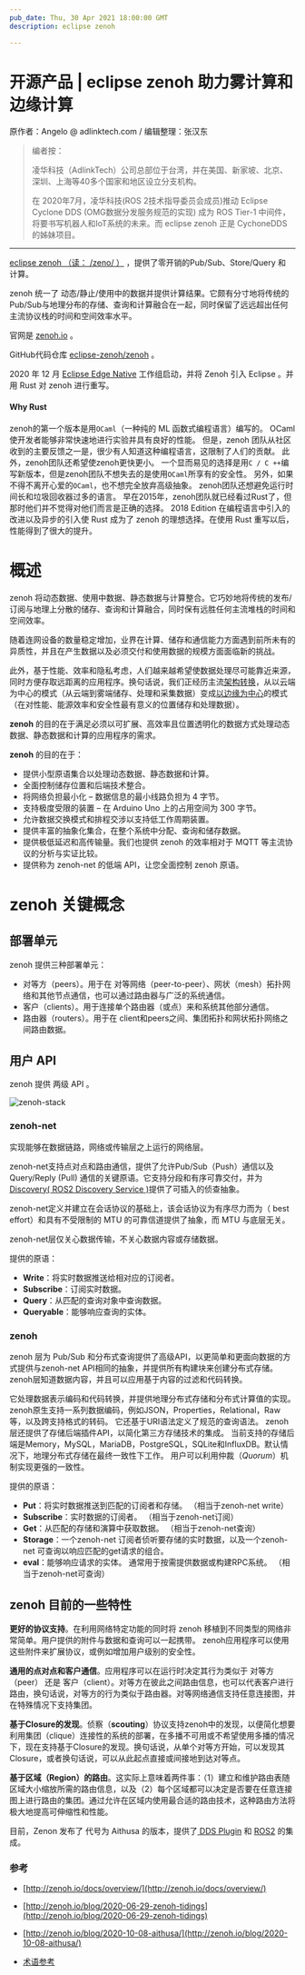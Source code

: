 ```yaml
---
pub_date: Thu, 30 Apr 2021 18:00:00 GMT
description: eclipse zenoh

---
```


# 开源产品 | eclipse zenoh 助力雾计算和边缘计算

原作者：Angelo @ adlinktech.com  / 编辑整理：张汉东

> 编者按：
>
> 凌华科技（AdlinkTech）公司总部位于台湾，并在美国、新家坡、北京、深圳、上海等40多个国家和地区设立分支机构。
> 
> 在 2020年7月，凌华科技(ROS 2技术指导委员会成员)推动 Eclipse Cyclone DDS (OMG数据分发服务规范的实现) 成为 ROS Tier-1  中间件，将要书写机器人和IoT系统的未来。而 eclipse zenoh 正是 CychoneDDS 的姊妹项目。

---

[eclipse zenoh （读： /zeno/ ）](https://projects.eclipse.org/proposals/eclipse-zenoh) ，提供了零开销的Pub/Sub、Store/Query 和 计算。

zenoh 统一了 动态/静止/使用中的数据并提供计算结果。它颇有分寸地将传统的Pub/Sub与地理分布的存储、查询和计算融合在一起，同时保留了远远超出任何主流协议栈的时间和空间效率水平。

官网是 [zenoh.io](http://zenoh.io/) 。

GitHub代码仓库 [eclipse-zenoh/zenoh](https://github.com/eclipse-zenoh/zenoh) 。

2020 年 12 月 [Eclipse Edge Native](https://edgenative.eclipse.org/) 工作组启动，并将 Zenoh 引入 Eclipse 。并用 Rust 对 zenoh 进行重写。

#### Why Rust

zenoh的第一个版本是用`OCaml`（一种纯的 ML 函数式编程语言）编写的。 OCaml 使开发者能够非常快速地进行实验并具有良好的性能。 但是，zenoh 团队从社区收到的主要反馈之一是，很少有人知道这种编程语言，这限制了人们的贡献。 此外，zenoh团队还希望使zenoh更快更小。 一个显而易见的选择是用`C / C ++`编写新版本，但是zenoh团队不想失去的是使用`OCaml`所享有的安全性。 另外，如果不得不离开心爱的`OCaml`，也不想完全放弃高级抽象。 zenoh团队还想避免运行时间长和垃圾回收器过多的语言。 早在2015年，zenoh团队就已经看过Rust了，但那时他们并不觉得对他们而言是正确的选择。 2018 Edition 在编程语言中引入的改进以及异步的引入使 Rust 成为了 zenoh 的理想选择。在使用 Rust 重写以后，性能得到了很大的提升。


# 概述


zenoh 将动态数据、使用中数据、静态数据与计算整合。它巧妙地将传统的发布/订阅与地理上分散的储存、查询和计算融合，同时保有远胜任何主流堆栈的时间和空间效率。

随着连网设备的数量稳定增加，业界在计算、储存和通信能力方面遇到前所未有的异质性，并且在产生数据以及必须交付和使用数据的规模方面面临新的挑战。

此外，基于性能、效率和隐私考虑，人们越来越希望使数据处理尽可能靠近来源，同时方便存取远距离的应用程序。换句话说，我们正经历主流[架构转换](https://perspectives.tech/2019/12/10/architectural-liberum-arbitrium/)，从以云端为中心的模式（从云端到雾端储存、处理和采集数据）变成[以边缘为中心](https://edgenative.eclipse.org/)的模式（在对性能、能源效率和安全性最有意义的位置储存和处理数据）。

**zenoh** 的目的在于满足必须以可扩展、高效率且位置透明化的数据方式处理动态数据、静态数据和计算的应用程序的需求。



**zenoh** 的目的在于：

- 提供小型原语集合以处理动态数据、静态数据和计算。
- 全面控制储存位置和后端技术整合。
- 将网络负担最小化 – 数据信息的最小线路负担为 4 字节。
- 支持极度受限的装置 – 在 Arduino Uno 上的占用空间为 300 字节。
- 允许数据交换模式和排程交涉以支持低工作周期装置。
- 提供丰富的抽象化集合，在整个系统中分配、查询和储存数据。
- 提供极低延迟和高传输量。我们也提供 zenoh 的效率相对于 MQTT 等主流协议的分析与实证比较。
- 提供称为 zenoh-net 的低端 API，让您全面控制 zenoh 原语。


# zenoh 关键概念

## 部署单元

zenoh 提供三种部署单元：

- 对等方（peers）。用于在 对等网络（peer-to-peer）、网状（mesh）拓扑网络和其他节点通信，也可以通过路由器与广泛的系统通信。
- 客户（clients）。用于连接单个路由器（或点）来和系统其他部分通信。
- 路由器（routers）。用于在 client和peers之间、集团拓扑和网状拓扑网络之间路由数据。

## 用户 API

zenoh 提供 两级 API 。

![zenoh-stack](./image/zenoh/zenoh-stack.png)

### zenoh-net

实现能够在数据链路，网络或传输层之上运行的网络层。

zenoh-net支持点对点和路由通信，提供了允许Pub/Sub（Push）通信以及 Query/Reply (Pull) 通信的关键原语。它支持分段和有序可靠交付，并为 [Discovery( ROS2 Discovery Service )](https://docs.ros.org/en/foxy/Tutorials/Discovery-Server/Discovery-Server.html)提供了可插入的侦查抽象。

 zenoh-net定义并建立在会话协议的基础上，该会话协议为有序尽力而为（ best effort）和具有不受限制的 MTU 的可靠信道提供了抽象，而 MTU 与底层无关。

zenoh-net层仅关心数据传输，不关心数据内容或存储数据。

提供的原语：

- **Write**：将实时数据推送给相对应的订阅者。
- **Subscribe**：订阅实时数据。
- **Query**：从匹配的查询对象中查询数据。
- **Queryable**：能够响应查询的实体。

### zenoh

zenoh 层为 Pub/Sub 和分布式查询提供了高级API，以更简单和更面向数据的方式提供与zenoh-net API相同的抽象，并提供所有构建块来创建分布式存储。 zenoh层知道数据内容，并且可以应用基于内容的过滤和代码转换。

它处理数据表示编码和代码转换，并提供地理分布式存储和分布式计算值的实现。 zenoh原生支持一系列数据编码，例如JSON，Properties，Relational，Raw等，以及跨支持格式的转码。 它还基于URI语法定义了规范的查询语法。 zenoh层还提供了存储后端插件API，以简化第三方存储技术的集成。 当前支持的存储后端是Memory，MySQL，MariaDB，PostgreSQL，SQLite和InfluxDB。默认情况下，地理分布式存储在最终一致性下工作。 用户可以利用仲裁（*Quorum*）机制实现更强的一致性。



提供的原语：

- **Put**：将实时数据推送到匹配的订阅者和存储。 （相当于zenoh-net write）
- **Subscribe**：实时数据的订阅者。 （相当于zenoh-net订阅）
- **Get**：从匹配的存储和演算中获取数据。 （相当于zenoh-net查询）
- **Storage**：一个zenoh-net 订阅者侦听要存储的实时数据，以及一个zenoh-net 可查询以响应匹配的get请求的组合。
- **eval**：能够响应请求的实体。 通常用于按需提供数据或构建RPC系统。 （相当于zenoh-net可查询）



## zenoh 目前的一些特性



**更好的协议支持**。在利用网络特定功能的同时将 zenoh 移植到不同类型的网络非常简单。用户提供的附件与数据和查询可以一起携带。 zenoh应用程序可以使用这些附件来扩展协议，或例如增加用户级别的安全性。

**通用的点对点和客户通信**。应用程序可以在运行时决定其行为类似于 对等方（peer） 还是 客户（client）。对等方在彼此之间路由信息，也可以代表客户进行路由，换句话说，对等方的行为类似于路由器。对等网络通信支持任意连接图，并在特殊情况下支持集团。

**基于Closure的发现**。侦察（**scouting**）协议支持zenoh中的发现，以便简化想要利用集团（clique）连接性的系统的部署，在多播不可用或不希望使用多播的情况下，现在支持基于Closure的发现。换句话说，从单个对等方开始，可以发现其 Closure，或者换句话说，可以从此起点直接或间接地到达对等点。

**基于区域（Region）的路由**。这实际上意味着两件事：（1）建立和维护路由表随区域大小缩放所需的路由信息，以及（2）每个区域都可以决定是否要在任意连接图上进行路由的集团。通过允许在区域内使用最合适的路由技术，这种路由方法将极大地提高可伸缩性和性能。

目前，Zenon 发布了 代号为 Aithusa 的版本，提供了[ DDS Plugin](https://github.com/eclipse-zenoh/zenoh-plugin-dds) 和 [ROS2](https://docs.ros.org/en/foxy/index.html) 的集成。



### 参考

- [http://zenoh.io/docs/overview/](http://zenoh.io/docs/overview/)
- [http://zenoh.io/blog/2020-06-29-zenoh-tidings](http://zenoh.io/blog/2020-06-29-zenoh-tidings)
- [http://zenoh.io/blog/2020-10-08-aithusa/](http://zenoh.io/blog/2020-10-08-aithusa/)

- [术语参考](https://support.huawei.com/view/contentview!getFileStream.action?mid=SUPE_DOC&viewNid=EDOC0000605284&nid=EDOC0000605284&partNo=j00d&type=htm#term151)